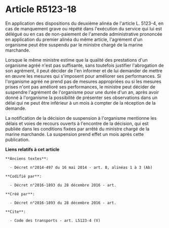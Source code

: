 # Article R5123-18

En application des dispositions du deuxième alinéa de l'article L. 5123-4, en cas de manquement grave ou répété dans
l'exécution du service qui lui est délégué ou en cas de non-paiement de l'amende administrative prononcée en application du
premier alinéa du même article, l'agrément d'un organisme peut être suspendu par le ministre chargé de la marine marchande. 

Lorsque le même ministre estime que la qualité des prestations d'un organisme agréé n'est pas suffisante, sans toutefois
justifier l'abrogation de son agrément, il peut décider de l'en informer et de lui demander de mettre en œuvre les mesures
qui s'imposent pour améliorer ses performances. Si l'organisme agréé ne prend pas de mesures appropriées ou si les mesures
prises n'ont pas amélioré ses performances, le ministre peut décider de suspendre l'agrément de l'organisme pour une durée
d'un an, après avoir donné à l'organisme la possibilité de présenter ses observations dans un délai qui ne peut être
inférieur à un mois à compter de la réception de la demande. 

La notification de la décision de suspension à l'organisme mentionne les délais et voies de recours ouverts à l'encontre de
la décision, qui est publiée dans les conditions fixées par arrêté du ministre chargé de la marine marchande. La suspension
prend effet un mois après cette publication.

**Liens relatifs à cet article**

	**Anciens textes**:

	  - Décret n°2014-497 du 16 mai 2014 - art. 8, alinéas 1 à 3 (Ab)

	**Codifié par**:

	  - Décret n°2016-1893 du 28 décembre 2016 - art.

	**Créé par**:

	  - Décret n°2016-1893 du 28 décembre 2016 - art.

	**Cite**:

	  - Code des transports - art. L5123-4 (V)
